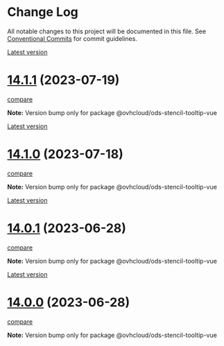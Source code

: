 # Change Log

All notable changes to this project will be documented in this file.
See [Conventional Commits](https://conventionalcommits.org) for commit guidelines.

[Latest version](https://ovhcloud.design/latest/?path=/docs/design-system-changelog--page)


# [14.1.1](https://ovhcloud.design/v14.1.1/?path=/docs/design-system-changelog--page) (2023-07-19)
[compare](https://github.com/ovh/design-system/compare/v14.1.0...v14.1.1)

**Note:** Version bump only for package @ovhcloud/ods-stencil-tooltip-vue





[Latest version](https://ovhcloud.design/latest/?path=/docs/design-system-changelog--page)


# [14.1.0](https://ovhcloud.design/v14.1.0/?path=/docs/design-system-changelog--page) (2023-07-18)
[compare](https://github.com/ovh/design-system/compare/v13.0.1...v14.1.0)

**Note:** Version bump only for package @ovhcloud/ods-stencil-tooltip-vue





[Latest version](https://ovhcloud.design/latest/?path=/docs/design-system-changelog--page)


# [14.0.1](https://ovhcloud.design/v14.0.1/?path=/docs/design-system-changelog--page) (2023-06-28)
[compare](https://github.com/ovh/design-system/compare/v14.0.0...v14.0.1)

**Note:** Version bump only for package @ovhcloud/ods-stencil-tooltip-vue





[Latest version](https://ovhcloud.design/latest/?path=/docs/design-system-changelog--page)


# [14.0.0](https://ovhcloud.design/v14.0.0/?path=/docs/design-system-changelog--page) (2023-06-28)
[compare](https://github.com/ovh/design-system/compare/v13.0.1...v14.0.0)

**Note:** Version bump only for package @ovhcloud/ods-stencil-tooltip-vue
